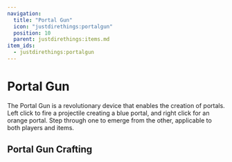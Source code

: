 ```yaml
---
navigation:
  title: "Portal Gun"
  icon: "justdirethings:portalgun"
  position: 10
  parent: justdirethings:items.md
item_ids:
  - justdirethings:portalgun
---
```


# Portal Gun

The Portal Gun is a revolutionary device that enables the creation of portals. Left click to fire a projectile creating a blue portal, and right click for an orange portal. Step through one to emerge from the other, applicable to both players and items.

## Portal Gun Crafting



<Recipe id="justdirethings:portalgun" />

